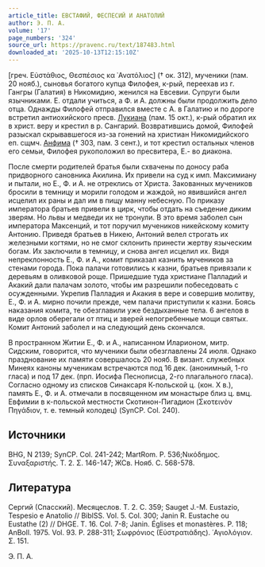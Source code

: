 ```yaml
---
article_title: ЕВСТАФИЙ, ФЕСПЕСИЙ И АНАТОЛИЙ
author: Э. П. А.
volume: '17'
page_numbers: '324'
source_url: https://pravenc.ru/text/187483.html
downloaded_at: '2025-10-13T12:15:10Z'
---
```


[греч. Εὐστάθιος, Θεσπέσιος κα ᾿Ανατόλιος] († ок. 312), мученики (пам. 20 нояб.), сыновья богатого купца Филофея, к-рый, переехав из г. Гангры (Галатия) в Никомидию, женился на Евсевии. Супруги были язычниками. Е. отдали учиться, а Ф. и А. должны были продолжить дело отца. Однажды Филофей отправился вместе с А. в Галатию и по дороге встретил антиохийского пресв. [Лукиана](https://pravenc.ru/text/Лукиан.html) (пам. 15 окт.), к-рый обратил их в христ. веру и крестил в р. Сангарий. Возвратившись домой, Филофей разыскал скрывавшегося из-за гонений на христиан Никомидийского еп. сщмч. [Анфима](https://pravenc.ru/text/Анфима.html) († 303, пам. 3 сент.), и тот крестил остальных членов его семьи, Филофея рукоположил во пресвитера, Е.- во диакона.

После смерти родителей братья были схвачены по доносу раба придворного сановника Акилина. Их привели на суд к имп. Максимиану и пытали, но Е., Ф. и А. не отреклись от Христа. Закованных мучеников бросили в темницу и морили голодом и жаждой, но явившийся ангел исцелил их раны и дал им в пищу манну небесную. По приказу императора братьев привели в цирк, чтобы отдать на съедение диким зверям. Но львы и медведи их не тронули. В это время заболел сын императора Максенций, и тот поручил мучеников никейскому комиту Антонию. Приведя братьев в Никею, Антоний велел строгать их железными когтями, но не смог склонить принести жертву языческим богам. Их заключили в темницу, и снова ангел исцелил их. Видя непреклонность Е., Ф. и А., комит приказал казнить мучеников за стенами города. Пока палачи готовились к казни, братьев привязали к деревьям в оливковой роще. Пришедшие туда христиане Палладий и Акакий дали палачам золото, чтобы им разрешили побеседовать с осужденными. Укрепив Палладия и Акакия в вере и совершив молитву, Е., Ф. и А. мирно почили прежде, чем палачи приступили к казни. Боясь наказания комита, те обезглавили уже бездыханные тела. 6 ангелов в виде орлов оберегали от птиц и зверей непогребенные мощи святых. Комит Антоний заболел и на следующий день скончался.

В пространном Житии Е., Ф. и А., написанном Иларионом, митр. Сидским, говорится, что мученики были обезглавлены 24 июля. Однако празднование их памяти совершалось 20 нояб. В визант. служебных Минеях каноны мученикам встречаются под 16 дек. (анонимный, 1-го гласа) и под 17 дек. (прп. Иосифа Песнописца, 2-го плагального гласа). Согласно одному из списков Синаксаря К-польской ц. (кон. Х в.), память Е., Ф. и А. отмечали в посвященном им монастыре близ ц. вмц. Евфимии в к-польской местности Скотинон-Пигадион (Σκοτεινὸν Πηγάδιον, т. е. темный колодец) (SynCP. Col. 240).

## Источники

BHG, N 2139; SynCP. Col. 241-242; MartRom. P. 536;Νικόδημος. Συναξαριστής. Τ. 2. Σ. 146-147; ЖСв. Нояб. С. 568-578.

## Литература

Сергий (Спасский). Месяцеслов. Т. 2. С. 359; Sauget J.-M. Eustazio, Tespesio e Anatolio // BiblSS. Vol. 5. Col. 300; Janin R. Eustache ou Eustathe (2) // DHGE. T. 16. Col. 7-8; Janin. Églises et monastères. P. 118; AnBoll. 1975. Vol. 93. P. 288-311; Σωφρόνιος (Εὐστρατιάδης). ῾Αγιολόγιον. Σ. 151.

Э. П. А.
